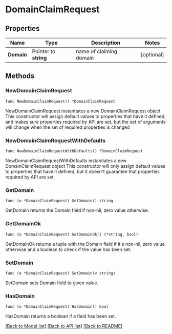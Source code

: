 # DomainClaimRequest

## Properties

Name | Type | Description | Notes
------------ | ------------- | ------------- | -------------
**Domain** | Pointer to **string** | name of claiming domain | [optional] 

## Methods

### NewDomainClaimRequest

`func NewDomainClaimRequest() *DomainClaimRequest`

NewDomainClaimRequest instantiates a new DomainClaimRequest object
This constructor will assign default values to properties that have it defined,
and makes sure properties required by API are set, but the set of arguments
will change when the set of required properties is changed

### NewDomainClaimRequestWithDefaults

`func NewDomainClaimRequestWithDefaults() *DomainClaimRequest`

NewDomainClaimRequestWithDefaults instantiates a new DomainClaimRequest object
This constructor will only assign default values to properties that have it defined,
but it doesn't guarantee that properties required by API are set

### GetDomain

`func (o *DomainClaimRequest) GetDomain() string`

GetDomain returns the Domain field if non-nil, zero value otherwise.

### GetDomainOk

`func (o *DomainClaimRequest) GetDomainOk() (*string, bool)`

GetDomainOk returns a tuple with the Domain field if it's non-nil, zero value otherwise
and a boolean to check if the value has been set.

### SetDomain

`func (o *DomainClaimRequest) SetDomain(v string)`

SetDomain sets Domain field to given value.

### HasDomain

`func (o *DomainClaimRequest) HasDomain() bool`

HasDomain returns a boolean if a field has been set.


[[Back to Model list]](../README.md#documentation-for-models) [[Back to API list]](../README.md#documentation-for-api-endpoints) [[Back to README]](../README.md)


